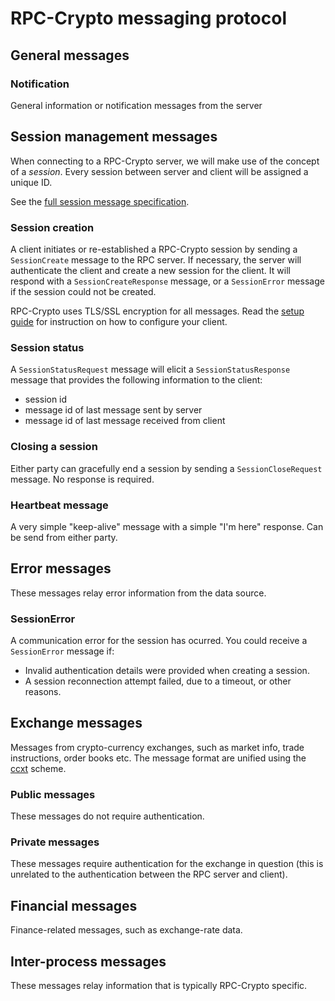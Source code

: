 # RPC-Crypto messaging protocol

## General messages

### Notification
General information or notification messages from the server

## Session management messages
When connecting to a RPC-Crypto server, we will make use of the concept of a _session_. Every session between server
and client will be assigned a unique ID.

See the [full session message specification](../gRPC/session.proto).

### Session creation

A client initiates or re-established a RPC-Crypto session by sending a `SessionCreate` message to the RPC server. 
If necessary, the server will authenticate the client and create a new session for the client. It will respond with a 
`SessionCreateResponse` message, or a `SessionError` message if the session could not be created.

RPC-Crypto uses TLS/SSL encryption for all messages. Read the [setup guide](./setup_guide.md) for instruction on how to 
configure your client. 

### Session status
A `SessionStatusRequest` message will elicit a `SessionStatusResponse` message that provides the following information 
to the client:
* session id
* message id of last message sent by server
* message id of last message received from client

### Closing a session
Either party can gracefully end a session by sending a `SessionCloseRequest` message. No response is required.

### Heartbeat message
A very simple "keep-alive" message with a simple "I'm here" response. Can be send from either party.

## Error messages
These messages relay error information from the data source.

### SessionError
A communication error for the session has ocurred. You could receive a `SessionError` message if:
* Invalid authentication details were provided when creating a session.
* A session reconnection attempt failed, due to a timeout, or other reasons. 


## Exchange messages
Messages from crypto-currency exchanges, such as market info, trade instructions, order books etc.
The message format are unified using the [ccxt](https://github.com/ccxt/ccxt/wiki/Manual) scheme.

### Public messages
These messages do not require authentication.

### Private messages
These messages require authentication for the exchange in question (this is unrelated to the authentication between
the RPC server and client).

## Financial messages
Finance-related messages, such as exchange-rate data.

## Inter-process messages
These messages relay information that is typically RPC-Crypto specific. 




